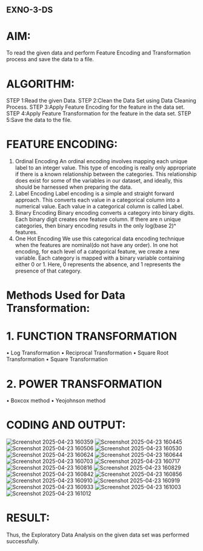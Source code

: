 ## EXNO-3-DS

# AIM:
To read the given data and perform Feature Encoding and Transformation process and save the data to a file.

# ALGORITHM:
STEP 1:Read the given Data.
STEP 2:Clean the Data Set using Data Cleaning Process.
STEP 3:Apply Feature Encoding for the feature in the data set.
STEP 4:Apply Feature Transformation for the feature in the data set.
STEP 5:Save the data to the file.

# FEATURE ENCODING:
1. Ordinal Encoding
An ordinal encoding involves mapping each unique label to an integer value. This type of encoding is really only appropriate if there is a known relationship between the categories. This relationship does exist for some of the variables in our dataset, and ideally, this should be harnessed when preparing the data.
2. Label Encoding
Label encoding is a simple and straight forward approach. This converts each value in a categorical column into a numerical value. Each value in a categorical column is called Label.
3. Binary Encoding
Binary encoding converts a category into binary digits. Each binary digit creates one feature column. If there are n unique categories, then binary encoding results in the only log(base 2)ⁿ features.
4. One Hot Encoding
We use this categorical data encoding technique when the features are nominal(do not have any order). In one hot encoding, for each level of a categorical feature, we create a new variable. Each category is mapped with a binary variable containing either 0 or 1. Here, 0 represents the absence, and 1 represents the presence of that category.

# Methods Used for Data Transformation:
  # 1. FUNCTION TRANSFORMATION
• Log Transformation
• Reciprocal Transformation
• Square Root Transformation
• Square Transformation
  # 2. POWER TRANSFORMATION
• Boxcox method
• Yeojohnson method

# CODING AND OUTPUT:
![Screenshot 2025-04-23 160359](https://github.com/user-attachments/assets/3968ea0d-6d9f-43a7-a592-0471bb609a33)
![Screenshot 2025-04-23 160445](https://github.com/user-attachments/assets/5e406f66-9447-4491-8063-1199459b7869)
![Screenshot 2025-04-23 160506](https://github.com/user-attachments/assets/66879748-fd72-4701-b9ff-ec9a9903c296)
![Screenshot 2025-04-23 160530](https://github.com/user-attachments/assets/c10ef4a0-27a1-4dc1-bd4f-8969ed665d73)
![Screenshot 2025-04-23 160624](https://github.com/user-attachments/assets/91037cd9-d493-48dc-bc63-0483ec130459)
![Screenshot 2025-04-23 160644](https://github.com/user-attachments/assets/b2b6dde6-efa5-4b2e-9606-c866ea999eb6)
![Screenshot 2025-04-23 160703](https://github.com/user-attachments/assets/ee90cf55-d819-4e0a-9cf5-6eae96db4166)
![Screenshot 2025-04-23 160717](https://github.com/user-attachments/assets/d15cd992-e1ba-4c25-90d2-8f729394d13a)
![Screenshot 2025-04-23 160816](https://github.com/user-attachments/assets/409a0fde-a979-4391-a0f2-02c0a4b20318)
![Screenshot 2025-04-23 160829](https://github.com/user-attachments/assets/92a75485-19fc-44bf-a1d9-70a43aa0d2f6)
![Screenshot 2025-04-23 160842](https://github.com/user-attachments/assets/262da957-9986-44e5-9757-ea1777f35eaa)
![Screenshot 2025-04-23 160856](https://github.com/user-attachments/assets/9f5a48fe-09b8-4334-b2c8-8cdbc670d43d)
![Screenshot 2025-04-23 160910](https://github.com/user-attachments/assets/de7c1f29-f173-4f15-be5b-63c5c68a32e3)
![Screenshot 2025-04-23 160919](https://github.com/user-attachments/assets/8438d7b9-e446-457c-bf7b-6618b04513bc)
![Screenshot 2025-04-23 160933](https://github.com/user-attachments/assets/ba3f811b-c93e-4508-99ff-cd5a445e5007)
![Screenshot 2025-04-23 161003](https://github.com/user-attachments/assets/c4ac3ba1-f0ab-498c-86ec-40aa6d6dcfc1)
![Screenshot 2025-04-23 161012](https://github.com/user-attachments/assets/e93b2c41-574d-4e3e-9294-ac7f0be3e185)

# RESULT:
Thus, the Exploratory Data Analysis on the given data set was performed successfully.

       
